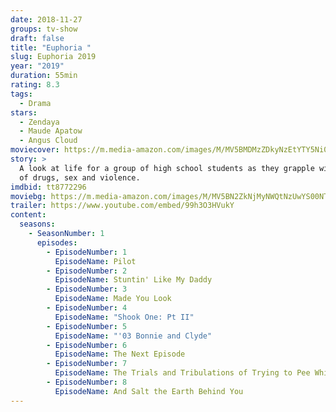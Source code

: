 ```yaml
---
date: 2018-11-27
groups: tv-show
draft: false
title: "Euphoria "
slug: Euphoria 2019
year: "2019"
duration: 55min
rating: 8.3
tags:
  - Drama
stars:
  - Zendaya
  - Maude Apatow
  - Angus Cloud
moviecover: https://m.media-amazon.com/images/M/MV5BMDMzZDkyNzEtYTY5Ni00NzlhLWI4MzUtY2UzNjNmMjI1YzIzXkEyXkFqcGdeQXVyMDM2NDM2MQ@@._V1_.jpg
story: >
  A look at life for a group of high school students as they grapple with issues
  of drugs, sex and violence.
imdbid: tt8772296
moviebg: https://m.media-amazon.com/images/M/MV5BN2ZkNjMyNWQtNzUwYS00NTE0LThhN2YtNTllZTFmOGQ1Y2Y5XkEyXkFqcGdeQXVyODExNTExMTM@._V1_.jpg
trailer: https://www.youtube.com/embed/99h3O3HVukY
content:
  seasons:
    - SeasonNumber: 1
      episodes:
        - EpisodeNumber: 1
          EpisodeName: Pilot
        - EpisodeNumber: 2
          EpisodeName: Stuntin' Like My Daddy
        - EpisodeNumber: 3
          EpisodeName: Made You Look
        - EpisodeNumber: 4
          EpisodeName: "Shook One: Pt II"
        - EpisodeNumber: 5
          EpisodeName: "'03 Bonnie and Clyde"
        - EpisodeNumber: 6
          EpisodeName: The Next Episode
        - EpisodeNumber: 7
          EpisodeName: The Trials and Tribulations of Trying to Pee While Depressed
        - EpisodeNumber: 8
          EpisodeName: And Salt the Earth Behind You
---
```


